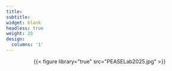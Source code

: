 ```yaml
---
title: 
subtitle:
widget: blank
headless: true
weight: 20
design:
  columns: '1'
---
```


<p style="text-align: center;"> {{< figure library="true" src="PEASELab2025.jpg" >}} </p>
